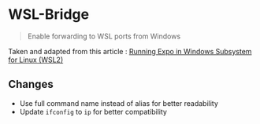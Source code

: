 # WSL-Bridge

> Enable forwarding to WSL ports from Windows

Taken and adapted from this article : [Running Expo in Windows Subsystem for Linux (WSL2)](https://blog.expo.dev/running-expo-in-windows-subsystem-for-linux-wsl2-425f6fd7838e)

## Changes

- Use full command name instead of alias for better readability
- Update `ifconfig` to `ip` for better compatibility
